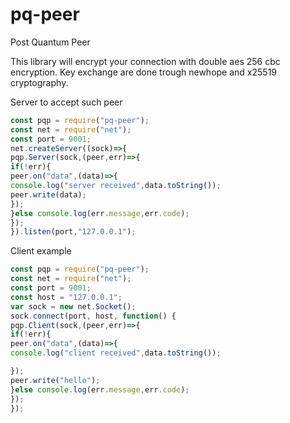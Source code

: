 # pq-peer
Post Quantum Peer

This library will encrypt your connection with double aes 256 cbc encryption.
Key exchange are done trough newhope and x25519 cryptography.

Server to accept such peer
```javascript
const pqp = require("pq-peer");
const net = require("net");
const port = 9001;
net.createServer((sock)=>{
pqp.Server(sock,(peer,err)=>{
if(!err){
peer.on("data",(data)=>{
console.log("server received",data.toString());
peer.write(data);
});
}else console.log(err.message,err.code);
});
}).listen(port,"127.0.0.1");

```
Client example
```javascript
const pqp = require("pq-peer");
const net = require("net");
const port = 9001;
const host = "127.0.0.1";
var sock = new net.Socket();
sock.connect(port, host, function() {
pqp.Client(sock,(peer,err)=>{
if(!err){
peer.on("data",(data)=>{
console.log("client received",data.toString());

});
peer.write("hello");
}else console.log(err.message,err.code);
});
});
```
